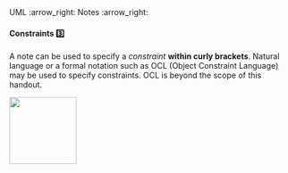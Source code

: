 <link rel="stylesheet" href="{{baseUrl}}/css/textbook.css">

<div class="website-content">

<div id="path">UML :arrow_right: Notes :arrow_right: </div>

<div id="title">

#### Constraints :three:

</div>

<div id="body">

A note can be used to specify a _constraint_  **within curly brackets**. Natural language or a formal notation such as OCL (Object Constraint Language) may be used to specify constraints. OCL is beyond the scope of this handout.

<img src="{{baseUrl}}/uml/notes/constraints/images/playerTurn.png" height="120" />
<p/>

</div>

</div>
